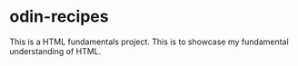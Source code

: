 # odin-recipes
This is a HTML fundamentals project. This is to showcase my fundamental understanding of HTML. 